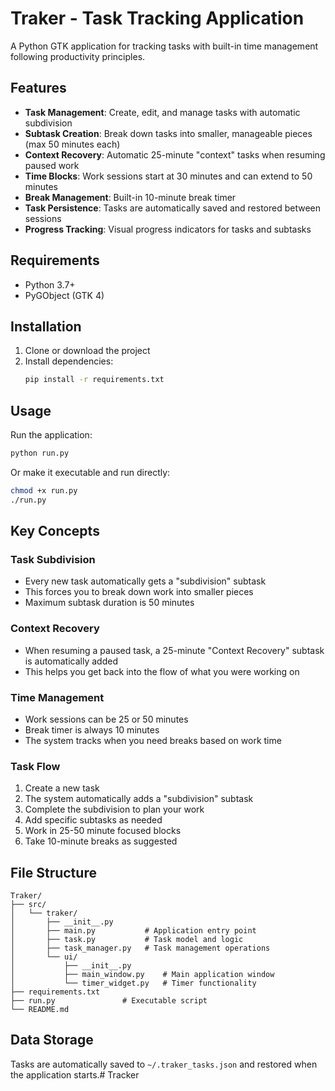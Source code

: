 # Traker - Task Tracking Application

A Python GTK application for tracking tasks with built-in time management following productivity principles.

## Features

- **Task Management**: Create, edit, and manage tasks with automatic subdivision
- **Subtask Creation**: Break down tasks into smaller, manageable pieces (max 50 minutes each)
- **Context Recovery**: Automatic 25-minute "context" tasks when resuming paused work
- **Time Blocks**: Work sessions start at 30 minutes and can extend to 50 minutes
- **Break Management**: Built-in 10-minute break timer
- **Task Persistence**: Tasks are automatically saved and restored between sessions
- **Progress Tracking**: Visual progress indicators for tasks and subtasks

## Requirements

- Python 3.7+
- PyGObject (GTK 4)

## Installation

1. Clone or download the project
2. Install dependencies:
   ```bash
   pip install -r requirements.txt
   ```

## Usage

Run the application:

```bash
python run.py
```

Or make it executable and run directly:

```bash
chmod +x run.py
./run.py
```

## Key Concepts

### Task Subdivision
- Every new task automatically gets a "subdivision" subtask
- This forces you to break down work into smaller pieces
- Maximum subtask duration is 50 minutes

### Context Recovery
- When resuming a paused task, a 25-minute "Context Recovery" subtask is automatically added
- This helps you get back into the flow of what you were working on

### Time Management
- Work sessions can be 25 or 50 minutes
- Break timer is always 10 minutes
- The system tracks when you need breaks based on work time

### Task Flow
1. Create a new task
2. The system automatically adds a "subdivision" subtask
3. Complete the subdivision to plan your work
4. Add specific subtasks as needed
5. Work in 25-50 minute focused blocks
6. Take 10-minute breaks as suggested

## File Structure

```
Traker/
├── src/
│   └── traker/
│       ├── __init__.py
│       ├── main.py           # Application entry point
│       ├── task.py           # Task model and logic
│       ├── task_manager.py   # Task management operations
│       └── ui/
│           ├── __init__.py
│           ├── main_window.py    # Main application window
│           └── timer_widget.py   # Timer functionality
├── requirements.txt
├── run.py               # Executable script
└── README.md
```

## Data Storage

Tasks are automatically saved to `~/.traker_tasks.json` and restored when the application starts.# Tracker
